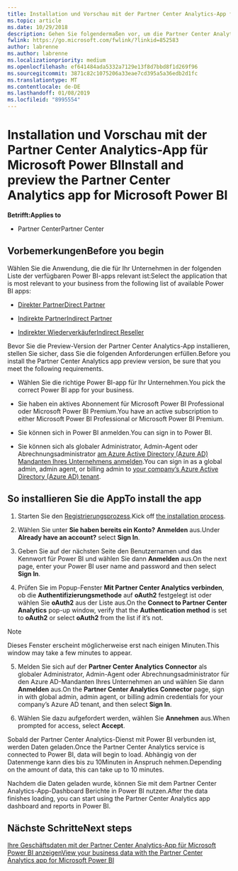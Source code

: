 ```yaml
---
title: Installation und Vorschau mit der Partner Center Analytics-App für Microsoft Power BI | Partner Center
ms.topic: article
ms.date: 10/29/2018
description: Gehen Sie folgendermaßen vor, um die Partner Center Analytics-App für Power BI anzusehen (für direkte Partner im CSP).
fwlink: https://go.microsoft.com/fwlink/?linkid=852583
author: labrenne
ms.author: labrenne
ms.localizationpriority: medium
ms.openlocfilehash: ef641484ada5332a7129e13f8d7bbd8f1d269f96
ms.sourcegitcommit: 3871c82c1075206a33eae7cd395a5a36edb2d1fc
ms.translationtype: MT
ms.contentlocale: de-DE
ms.lasthandoff: 01/08/2019
ms.locfileid: "8995554"
---
```

# <a name="install-and-preview-the-partner-center-analytics-app-for-microsoft-power-bi"></a><span data-ttu-id="a207d-103">Installation und Vorschau mit der Partner Center Analytics-App für Microsoft Power BI</span><span class="sxs-lookup"><span data-stu-id="a207d-103">Install and preview the Partner Center Analytics app for Microsoft Power BI</span></span>

**<span data-ttu-id="a207d-104">Betrifft:</span><span class="sxs-lookup"><span data-stu-id="a207d-104">Applies to</span></span>**

- <span data-ttu-id="a207d-105">Partner Center</span><span class="sxs-lookup"><span data-stu-id="a207d-105">Partner Center</span></span>

## <a name="before-you-begin"></a><span data-ttu-id="a207d-106">Vorbemerkungen</span><span class="sxs-lookup"><span data-stu-id="a207d-106">Before you begin</span></span>

<span data-ttu-id="a207d-107">Wählen Sie die Anwendung, die die für Ihr Unternehmen in der folgenden Liste der verfügbaren Power BI-apps relevant ist:</span><span class="sxs-lookup"><span data-stu-id="a207d-107">Select the application that is most relevant to your business from the following list of available Power BI apps:</span></span>
- [<span data-ttu-id="a207d-108">Direkter Partner</span><span class="sxs-lookup"><span data-stu-id="a207d-108">Direct Partner</span></span>](https://app.powerbi.com/groups/me/getdata/services/direct-providers-partner-analytics)

- [<span data-ttu-id="a207d-109">Indirekte Partner</span><span class="sxs-lookup"><span data-stu-id="a207d-109">Indirect Partner</span></span>](https://app.powerbi.com/groups/me/getdata/services/indirect-providers-partner-analytics)

- [<span data-ttu-id="a207d-110">Indirekter Wiederverkäufer</span><span class="sxs-lookup"><span data-stu-id="a207d-110">Indirect Reseller</span></span>](https://app.powerbi.com/groups/me/getdata/services/indirect-seller-partner-analytics)

<span data-ttu-id="a207d-111">Bevor Sie die Preview-Version der Partner Center Analytics-App installieren, stellen Sie sicher, dass Sie die folgenden Anforderungen erfüllen.</span><span class="sxs-lookup"><span data-stu-id="a207d-111">Before you install the Partner Center Analytics app preview version, be sure that you meet the following requirements.</span></span>

- <span data-ttu-id="a207d-112">Wählen Sie die richtige Power BI-app für Ihr Unternehmen.</span><span class="sxs-lookup"><span data-stu-id="a207d-112">You pick the correct Power BI app for your business.</span></span>

- <span data-ttu-id="a207d-113">Sie haben ein aktives Abonnement für Microsoft Power BI Professional oder Microsoft Power BI Premium.</span><span class="sxs-lookup"><span data-stu-id="a207d-113">You have an active subscription to either Microsoft Power BI Professional or Microsoft Power BI Premium.</span></span>

- <span data-ttu-id="a207d-114">Sie können sich in Power BI anmelden.</span><span class="sxs-lookup"><span data-stu-id="a207d-114">You can sign in to Power BI.</span></span>

- <span data-ttu-id="a207d-115">Sie können sich als globaler Administrator, Admin-Agent oder Abrechnungsadministrator [am Azure Active Directory (Azure AD) Mandanten Ihres Unternehmens anmelden](azure-active-directory-tenants-and-partner-center.md).</span><span class="sxs-lookup"><span data-stu-id="a207d-115">You can sign in as a global admin, admin agent, or billing admin to [your company’s Azure Active Directory (Azure AD) tenant](azure-active-directory-tenants-and-partner-center.md).</span></span>

## <a name="to-install-the-app"></a><span data-ttu-id="a207d-116">So installieren Sie die App</span><span class="sxs-lookup"><span data-stu-id="a207d-116">To install the app</span></span>

1. <span data-ttu-id="a207d-117">Starten Sie den [Registrierungsprozess](https://app.powerbi.com/getdata/services/partneranalytics?cpcode=PartnerCenterAnalytics&getDataForceConnect=true&alwaysPromptForContentProviderCreds=true).</span><span class="sxs-lookup"><span data-stu-id="a207d-117">Kick off [the installation process](https://app.powerbi.com/getdata/services/partneranalytics?cpcode=PartnerCenterAnalytics&getDataForceConnect=true&alwaysPromptForContentProviderCreds=true).</span></span>

2. <span data-ttu-id="a207d-118">Wählen Sie unter **Sie haben bereits ein Konto?** **Anmelden** aus.</span><span class="sxs-lookup"><span data-stu-id="a207d-118">Under **Already have an account?** select **Sign In**.</span></span> 

3. <span data-ttu-id="a207d-119">Geben Sie auf der nächsten Seite den Benutzernamen und das Kennwort für Power BI und wählen Sie dann **Anmelden** aus.</span><span class="sxs-lookup"><span data-stu-id="a207d-119">On the next page, enter your Power BI user name and password and then select **Sign In**.</span></span> 

4. <span data-ttu-id="a207d-120">Prüfen Sie im Popup-Fenster **Mit Partner Center Analytics verbinden**, ob die **Authentifizierungsmethode** auf **oAuth2** festgelegt ist oder wählen Sie **oAuth2** aus der Liste aus.</span><span class="sxs-lookup"><span data-stu-id="a207d-120">On the **Connect to Partner Center Analytics** pop-up window, verify that the **Authentication method** is set to **oAuth2** or select **oAuth2** from the list if it’s not.</span></span> 

> [!NOTE]  
>  <span data-ttu-id="a207d-121">Dieses Fenster erscheint möglicherweise erst nach einigen Minuten.</span><span class="sxs-lookup"><span data-stu-id="a207d-121">This window may take a few minutes to appear.</span></span>

5. <span data-ttu-id="a207d-122">Melden Sie sich auf der **Partner Center Analytics Connector** als globaler Administrator, Admin-Agent oder Abrechnungsadministrator für den Azure AD-Mandanten Ihres Unternehmen an und wählen Sie dann **Anmelden** aus.</span><span class="sxs-lookup"><span data-stu-id="a207d-122">On the **Partner Center Analytics Connector** page, sign in with global admin, admin agent, or billing admin credentials for your company’s Azure AD tenant, and then select **Sign In**.</span></span>
 
6. <span data-ttu-id="a207d-123">Wählen Sie dazu aufgefordert werden, wählen Sie **Annehmen** aus.</span><span class="sxs-lookup"><span data-stu-id="a207d-123">When prompted for access, select **Accept**.</span></span> 

<span data-ttu-id="a207d-124">Sobald der Partner Center Analytics-Dienst mit Power BI verbunden ist, werden Daten geladen.</span><span class="sxs-lookup"><span data-stu-id="a207d-124">Once the Partner Center Analytics service is connected to Power BI, data will begin to load.</span></span> <span data-ttu-id="a207d-125">Abhängig von der Datenmenge kann dies bis zu 10Minuten in Anspruch nehmen.</span><span class="sxs-lookup"><span data-stu-id="a207d-125">Depending on the amount of data, this can take up to 10 minutes.</span></span> 

<span data-ttu-id="a207d-126">Nachdem die Daten geladen wurde, können Sie mit dem Partner Center Analytics-App-Dashboard Berichte in Power BI nutzen.</span><span class="sxs-lookup"><span data-stu-id="a207d-126">After the data finishes loading, you can start using the Partner Center Analytics app dashboard and reports in Power BI.</span></span>

## <a name="next-steps"></a><span data-ttu-id="a207d-127">Nächste Schritte</span><span class="sxs-lookup"><span data-stu-id="a207d-127">Next steps</span></span>

[<span data-ttu-id="a207d-128">Ihre Geschäftsdaten mit der Partner Center Analytics-App für Microsoft Power BI anzeigen</span><span class="sxs-lookup"><span data-stu-id="a207d-128">View your business data with the Partner Center Analytics app for Microsoft Power BI</span></span>](power-bi-app-for-direct-partners-use.md)
